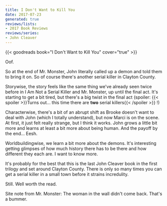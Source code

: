 ```yaml
---
title: I Don't Want to Kill You
date: 2017-07-23
generated: true
reviews/lists:
- 2017 Book Reviews
reviews/series:
- John Cleaver
---
```

{{< goodreads book="I Don't Want to Kill You" cover="true" >}}

Oof.  

So at the end of Mr. Monster, John literally called up a demon and told them to bring it on. So of course there's another serial killer in Clayton County.  

<!--more-->

Storywise, the story feels like the same thing we've already seen twice before in I Am Not a Serial Killer and Mr. Monster, up until the final act. It's starting to get a bit tired, but there's a big twist in the final act (spoiler:  {{< spoiler >}}Turns out... this time there are **two** serial killers{{< /spoiler >}}  !)  

Characterwise, there's a bit of an abrupt shift as Brooke doesn't want to deal with John (which I totally understand), but now Marci is on the scene. At first, it just felt really strange, but I think it works. John grows a little bit more and learns at least a bit more about being human. And the payoff by the end... Eesh.  

Worldbuildingwise, we learn a bit more about the demons. It's interesting getting glimpses of how much history there has to be there and how different they each are. I want to know more.  

It's probably for the best that this is the last John Cleaver book in the first trilogy and set around Clayton County. There is only so many times you can get a serial killer in a small town before it strains incredulity.  

Still. Well worth the read.  

Site note from Mr. Monster: The woman in the wall didn't come back. That's a bummer.


